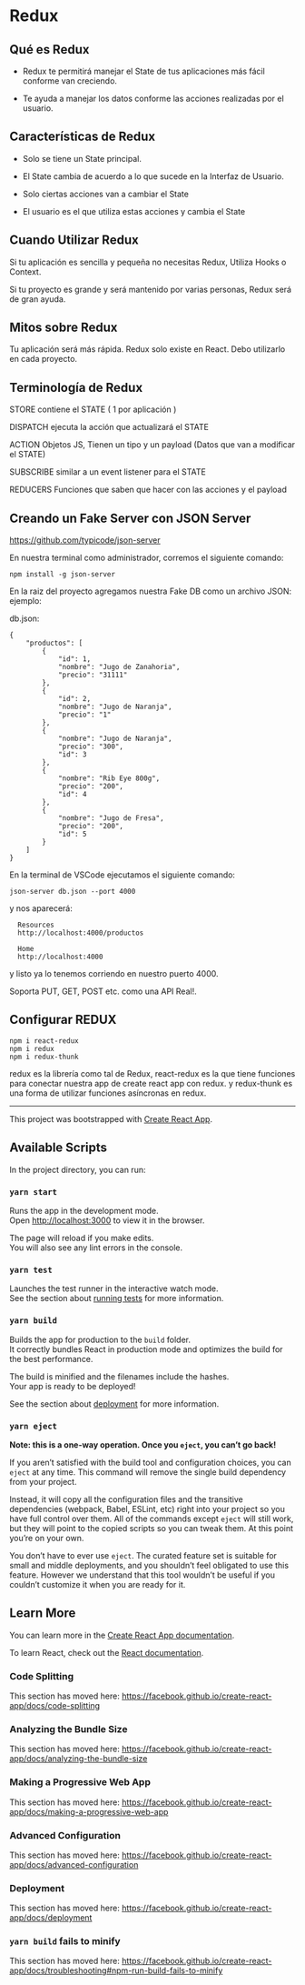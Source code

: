 # Redux

## Qué es Redux

- Redux te permitirá manejar el State de tus aplicaciones más fácil conforme van creciendo.

- Te ayuda a manejar los datos conforme las acciones realizadas por el usuario.

## Características de Redux

- Solo se tiene un State principal.

- El State cambia de acuerdo a lo que sucede en la Interfaz de Usuario.

- Solo ciertas acciones van a cambiar el State

- El usuario es el que utiliza estas acciones y cambia el State

## Cuando Utilizar Redux

Si tu aplicación es sencilla y pequeña no necesitas Redux, Utiliza Hooks o Context. 

Si tu proyecto es grande y será mantenido por varias personas, Redux será de gran ayuda. 

## Mitos sobre Redux

Tu aplicación será más rápida.
Redux solo existe en React.
Debo utilizarlo en cada proyecto.

## Terminología de Redux

STORE contiene el STATE ( 1 por aplicación )

DISPATCH ejecuta la acción que actualizará el STATE

ACTION Objetos JS, Tienen un tipo y un payload (Datos que van a modificar el STATE)

SUBSCRIBE similar a un event listener para el STATE

REDUCERS Funciones que saben que hacer con las acciones y el payload


## Creando un Fake Server con JSON Server

https://github.com/typicode/json-server

En nuestra terminal como administrador, corremos el siguiente comando:

```
npm install -g json-server
```

En la raiz del proyecto agregamos nuestra Fake DB como un archivo JSON: ejemplo:

db.json:
```
{
    "productos": [
        {
            "id": 1,
            "nombre": "Jugo de Zanahoria",
            "precio": "31111"
        },
        {
            "id": 2,
            "nombre": "Jugo de Naranja",
            "precio": "1"
        },
        {
            "nombre": "Jugo de Naranja",
            "precio": "300",
            "id": 3
        },
        {
            "nombre": "Rib Eye 800g",
            "precio": "200",
            "id": 4
        },
        {
            "nombre": "Jugo de Fresa",
            "precio": "200",
            "id": 5
        }
    ]
}
```

En la terminal de VSCode ejecutamos el siguiente comando:

```
json-server db.json --port 4000
```

y nos aparecerá:

```
  Resources
  http://localhost:4000/productos

  Home
  http://localhost:4000
```

y listo ya lo tenemos corriendo en nuestro puerto 4000.

Soporta PUT, GET, POST etc. como una API Real!.

## Configurar REDUX

```
npm i react-redux
npm i redux
npm i redux-thunk
```

redux es la librería como tal de Redux, react-redux es la que tiene funciones para conectar nuestra app de create react app con redux. y redux-thunk es una forma de utilizar funciones asíncronas en redux.




___
This project was bootstrapped with [Create React App](https://github.com/facebook/create-react-app).

## Available Scripts

In the project directory, you can run:

### `yarn start`

Runs the app in the development mode.<br />
Open [http://localhost:3000](http://localhost:3000) to view it in the browser.

The page will reload if you make edits.<br />
You will also see any lint errors in the console.

### `yarn test`

Launches the test runner in the interactive watch mode.<br />
See the section about [running tests](https://facebook.github.io/create-react-app/docs/running-tests) for more information.

### `yarn build`

Builds the app for production to the `build` folder.<br />
It correctly bundles React in production mode and optimizes the build for the best performance.

The build is minified and the filenames include the hashes.<br />
Your app is ready to be deployed!

See the section about [deployment](https://facebook.github.io/create-react-app/docs/deployment) for more information.

### `yarn eject`

**Note: this is a one-way operation. Once you `eject`, you can’t go back!**

If you aren’t satisfied with the build tool and configuration choices, you can `eject` at any time. This command will remove the single build dependency from your project.

Instead, it will copy all the configuration files and the transitive dependencies (webpack, Babel, ESLint, etc) right into your project so you have full control over them. All of the commands except `eject` will still work, but they will point to the copied scripts so you can tweak them. At this point you’re on your own.

You don’t have to ever use `eject`. The curated feature set is suitable for small and middle deployments, and you shouldn’t feel obligated to use this feature. However we understand that this tool wouldn’t be useful if you couldn’t customize it when you are ready for it.

## Learn More

You can learn more in the [Create React App documentation](https://facebook.github.io/create-react-app/docs/getting-started).

To learn React, check out the [React documentation](https://reactjs.org/).

### Code Splitting

This section has moved here: https://facebook.github.io/create-react-app/docs/code-splitting

### Analyzing the Bundle Size

This section has moved here: https://facebook.github.io/create-react-app/docs/analyzing-the-bundle-size

### Making a Progressive Web App

This section has moved here: https://facebook.github.io/create-react-app/docs/making-a-progressive-web-app

### Advanced Configuration

This section has moved here: https://facebook.github.io/create-react-app/docs/advanced-configuration

### Deployment

This section has moved here: https://facebook.github.io/create-react-app/docs/deployment

### `yarn build` fails to minify

This section has moved here: https://facebook.github.io/create-react-app/docs/troubleshooting#npm-run-build-fails-to-minify
